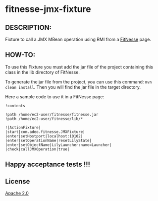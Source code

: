 # fitnesse-jmx-fixture

## DESCRIPTION:

Fixture to call a JMX MBean operation using RMI from a [FitNesse](http://fitnesse.org/) page. 

## HOW-TO:

To use this Fixture you must add the jar file of the project containing this class in the lib directory of FitNesse. 

To generate the jar file from the project, you can use this command: `mvn clean install`. Then you will find the jar file in the target directory. 

Here a sample code to use it in a FitNesse page: 

    !contents 
      
    !path /home/ec2-user/fitnesse/fitnesse.jar 
    !path /home/ec2-user/fitnesse/lib/* 
      
    !|ActionFixture| 
    |start|com.adeo.fitnesse.JMXFixture| 
    |enter|setHostport|localhost:10102| 
    |enter|setOperationName|resetLilyState| 
    |enter|setObjectName|LilyLauncher:name=Launcher| 
    |check|callJMXOperation|true| 

## Happy acceptance tests !!!

## License

[Apache 2.0](http://www.apache.org/licenses/LICENSE-2.0)
  
